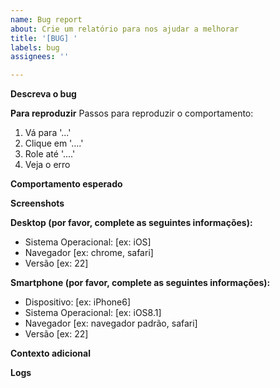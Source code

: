 ```yaml
---
name: Bug report
about: Crie um relatório para nos ajudar a melhorar
title: '[BUG] '
labels: bug
assignees: ''

---
```


<!-- Por favor, preencha o máximo de informações possível para nos ajudar a resolver o problema. -->

**Descreva o bug**
<!-- Uma descrição clara e concisa do que é o bug. -->

**Para reproduzir**
Passos para reproduzir o comportamento:
1. Vá para '...'
2. Clique em '....'
3. Role até '....'
4. Veja o erro

**Comportamento esperado**
<!-- Uma descrição clara e concisa do que você esperava que acontecesse. -->

**Screenshots**
<!-- Se aplicável, adicione screenshots para ajudar a explicar seu problema. -->

**Desktop (por favor, complete as seguintes informações):**
 - Sistema Operacional: [ex: iOS]
 - Navegador [ex: chrome, safari]
 - Versão [ex: 22]

**Smartphone (por favor, complete as seguintes informações):**
 - Dispositivo: [ex: iPhone6]
 - Sistema Operacional: [ex: iOS8.1]
 - Navegador [ex: navegador padrão, safari]
 - Versão [ex: 22]

**Contexto adicional**
<!-- Adicione qualquer outro contexto sobre o problema aqui. -->

**Logs**
<!-- Se aplicável, inclua quaisquer logs relevantes aqui. -->
